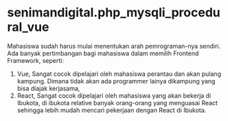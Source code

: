 # senimandigital.php_mysqli_procedural_vue

Mahasiswa sudah harus mulai menentukan arah pemrograman-nya sendiri. Ada banyak pertimbangan bagi mahasiswa dalam memilih Frontend Framework, seperti:

1. Vue, Sangat cocok dipelajari oleh mahasiswa perantau dan akan pulang kampung. Dimana tidak akan ada programmer lainya dikampung yang bisa diajak kerjasama, 
2. React, Sangat cocok dipelajari oleh mahasiswa yang akan bekerja di Ibukota, di ibukota relative banyak orang-orang yang menguasai React sehingga lebih mudah mencari pekerjaan dengan React di Ibukota.
